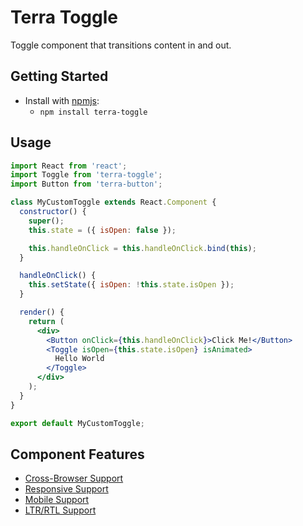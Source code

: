 # Terra Toggle

Toggle component that transitions content in and out.

## Getting Started

- Install with [npmjs](https://www.npmjs.com):
  - `npm install terra-toggle`

## Usage

```jsx
import React from 'react';
import Toggle from 'terra-toggle';
import Button from 'terra-button';

class MyCustomToggle extends React.Component {
  constructor() {
    super();
    this.state = ({ isOpen: false });

    this.handleOnClick = this.handleOnClick.bind(this);
  }

  handleOnClick() {
    this.setState({ isOpen: !this.state.isOpen });
  }

  render() {
    return (
      <div>
        <Button onClick={this.handleOnClick}>Click Me!</Button>
        <Toggle isOpen={this.state.isOpen} isAnimated>
          Hello World
        </Toggle>
      </div>
    );
  }
}

export default MyCustomToggle;
```

## Component Features
* [Cross-Browser Support](https://github.com/cerner/terra-core/wiki/Component-Features#cross-browser-support)
* [Responsive Support](https://github.com/cerner/terra-core/wiki/Component-Features#responsive-support)
* [Mobile Support](https://github.com/cerner/terra-core/wiki/Component-Features#mobile-support)
* [LTR/RTL Support](https://github.com/cerner/terra-core/wiki/Component-Features#ltr--rtl-support)
